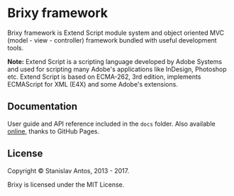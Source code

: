 # Brixy framework

Brixy framework is Extend Script module system and object oriented MVC (model - view - controller) framework bundled with useful development tools.

**Note:** Extend Script is a scripting language developed by Adobe Systems and used for scripting many Adobe's applications like InDesign, Photoshop etc. Extend Script is based on ECMA-262, 3rd edition, implements ECMAScript for XML (E4X) and some Adobe's extensions.

## Documentation

User guide and API reference included in the `docs` folder. Also available [online](https://itantik.github.io/brixy), thanks to GitHub Pages.

## License

Copyright &copy; Stanislav Antos, 2013 - 2017.

Brixy is licensed under the MIT License.
